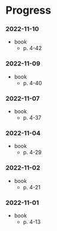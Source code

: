 # Progress

### 2022-11-10
- book
  - p. 4-42

### 2022-11-09
- book
  - p. 4-40

### 2022-11-07
- book
  - p. 4-37

### 2022-11-04
- book
  - p. 4-29

### 2022-11-02
- book
  - p. 4-21

### 2022-11-01
- book
  - p. 4-13
